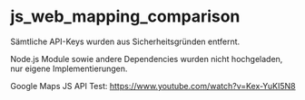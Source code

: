 # js_web_mapping_comparison


Sämtliche API-Keys wurden aus Sicherheitsgründen entfernt.

Node.js Module sowie andere Dependencies wurden nicht hochgeladen, nur eigene Implementierungen.

Google Maps JS API Test: https://www.youtube.com/watch?v=Kex-YuKI5N8
